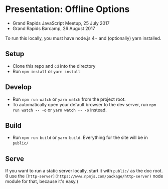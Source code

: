 # Presentation: Offline Options

* Grand Rapids JavaScript Meetup, 25 July 2017
* Grand Rapids Barcamp, 26 August 2017

To run this locally, you must have node.js 4+ and (optionally) yarn installed.

## Setup
* Clone this repo and `cd` into the directory
* Run `npm install` or `yarn install`

## Develop
* Run `npm run watch` or `yarn watch` from the project root.
* To automatically open your default browser to the dev server, run `npm run watch -- -o` or `yarn watch -- -o` instead.

## Build
* Run `npm run build` or `yarn build`. Everything for the site will be in `public/`

## Serve

If you want to run a static server locally, start it with `public/` as the doc root. (I use the `[http-server](https://www.npmjs.com/package/http-server)` node module for that, because it's easy.)
